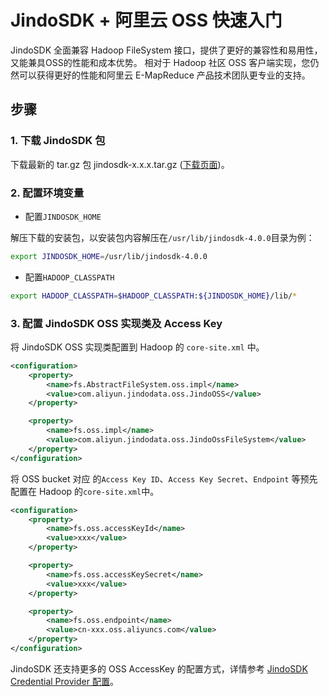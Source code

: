 # JindoSDK + 阿里云 OSS 快速入门

JindoSDK 全面兼容 Hadoop FileSystem 接口，提供了更好的兼容性和易用性，又能兼具OSS的性能和成本优势。
相对于 Hadoop 社区 OSS 客户端实现，您仍然可以获得更好的性能和阿里云 E-MapReduce 产品技术团队更专业的支持。

## 步骤

### 1. 下载 JindoSDK 包
下载最新的 tar.gz 包 jindosdk-x.x.x.tar.gz ([下载页面](/docs/user/4.x/jindodata_download.md))。

### 2. 配置环境变量

* 配置`JINDOSDK_HOME`

解压下载的安装包，以安装包内容解压在`/usr/lib/jindosdk-4.0.0`目录为例：
```bash
export JINDOSDK_HOME=/usr/lib/jindosdk-4.0.0
```
* 配置`HADOOP_CLASSPATH`

```bash
export HADOOP_CLASSPATH=$HADOOP_CLASSPATH:${JINDOSDK_HOME}/lib/*
```

### 3. 配置 JindoSDK OSS 实现类及 Access Key

将 JindoSDK OSS 实现类配置到 Hadoop 的 `core-site.xml` 中。

```xml
<configuration>
    <property>
        <name>fs.AbstractFileSystem.oss.impl</name>
        <value>com.aliyun.jindodata.oss.JindoOSS</value>
    </property>

    <property>
        <name>fs.oss.impl</name>
        <value>com.aliyun.jindodata.oss.JindoOssFileSystem</value>
    </property>
</configuration>
```
将 OSS bucket 对应 的`Access Key ID`、`Access Key Secret`、`Endpoint` 等预先配置在 Hadoop 的`core-site.xml`中。
```xml
<configuration>
    <property>
        <name>fs.oss.accessKeyId</name>
        <value>xxx</value>
    </property>

    <property>
        <name>fs.oss.accessKeySecret</name>
        <value>xxx</value>
    </property>

    <property>
        <name>fs.oss.endpoint</name>
        <value>cn-xxx.oss.aliyuncs.com</value>
    </property>
</configuration>
```
JindoSDK 还支持更多的 OSS AccessKey 的配置方式，详情参考 [JindoSDK Credential Provider 配置](security/jindosdk_credential_provider.md)。